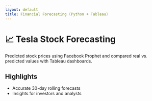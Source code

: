 ```yaml
---
layout: default
title: Financial Forecasting (Python + Tableau)
---
```


# 📈 Tesla Stock Forecasting

Predicted stock prices using Facebook Prophet and compared real vs. predicted values with Tableau dashboards.

## Highlights
- Accurate 30-day rolling forecasts
- Insights for investors and analysts
